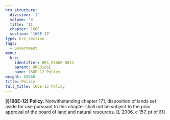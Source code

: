 ```yaml
---
hrs_structure:
  division: '1'
  volume: '3'
  title: '11'
  chapter: 166E
  section: '166E-12'
type: hrs_section
tags:
  - Government
menu:
  hrs:
    identifier: HRS_0166E-0012
    parent: HRS0166E
    name: 166E-12 Policy
weight: 62060
title: Policy
full_title: 166E-12 Policy
---
```

**[§166E-12] Policy.** Notwithstanding chapter 171, disposition of lands set aside for use pursuant to this chapter shall not be subject to the prior approval of the board of land and natural resources. [L 2006, c 157, pt of §1]